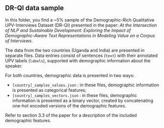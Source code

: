 ## DR-QI data sample
In this folder, you find a ~5% sample of the Demographic-Rich Qualitative UPV-Interviews Dataset (DR-QI) presented in the paper:
*At the Intersection of NLP and Sustainable Development: Exploring the Impact of Demographic-Aware Text Representations in Modeling Value on a Corpus of Interviews*.

The data from the two countries (Uganda and India) are presented in separate files. Data entries consist of sentences (`text`) with their annotated UPV labels (`labels`), supported with demographic information about the speaker.

For both countries, demographic data is presented in two ways: 

* `[country]_samples_values.json` : in these files, demographic information is presented as categorical features;
* `[country]_samples_vectors.json` : in these files, demographic information is presented as a binary vector, created by concatenating one-hot encoded versions of the demographic features.

Refer to section 3.3 of the paper for a description of the included demographic features.
